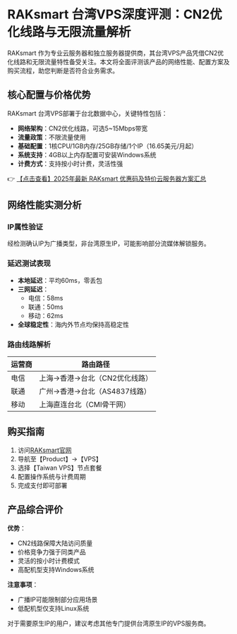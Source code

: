 # RAKsmart 台湾VPS深度评测：CN2优化线路与无限流量解析

RAKsmart 作为专业云服务器和独立服务器提供商，其台湾VPS产品凭借CN2优化线路和无限流量特性备受关注。本文将全面评测该产品的网络性能、配置方案及购买流程，助您判断是否符合业务需求。

## 核心配置与价格优势

RAKsmart 台湾VPS部署于台北数据中心，关键特性包括：
- **网络架构**：CN2优化线路，可选5~15Mbps带宽
- **流量政策**：不限流量使用
- **基础配置**：1核CPU/1GB内存/25GB存储/1个IP（16.65美元/月起）
- **系统支持**：4GB以上内存配置可安装Windows系统
- **计费方式**：支持按小时计费，灵活性强

👉 [【点击查看】2025年最新 RAKsmart 优惠码及特价云服务器方案汇总](https://bit.ly/raksmart)

## 网络性能实测分析

### IP属性验证
经检测确认IP为广播类型，非台湾原生IP，可能影响部分流媒体解锁服务。

### 延迟测试表现
- **本地延迟**：平均60ms，零丢包
- **三网延迟**：
  - 电信：58ms 
  - 联通：50ms
  - 移动：62ms
- **全球稳定性**：海内外节点均保持高稳定性

### 路由线路解析
| 运营商 | 路由路径 |
|--------|----------|
| 电信   | 上海→香港→台北（CN2优化线路） |
| 联通   | 广州→香港→台北（AS4837线路） |
| 移动   | 上海直连台北（CMI骨干网） |

## 购买指南
1. 访问[RAKsmart官网](https://bit.ly/raksmart)
2. 导航至【Product】→【VPS】
3. 选择【Taiwan VPS】节点套餐
4. 配置操作系统与计费周期
5. 完成支付即可部署

## 产品综合评价
**优势**：
- CN2线路保障大陆访问质量
- 价格竞争力强于同类产品
- 灵活的按小时计费模式
- 高配机型支持Windows系统

**注意事项**：
- 广播IP可能限制部分应用场景
- 低配机型仅支持Linux系统

对于需要原生IP的用户，建议考虑其他专门提供台湾原生IP的VPS服务商。